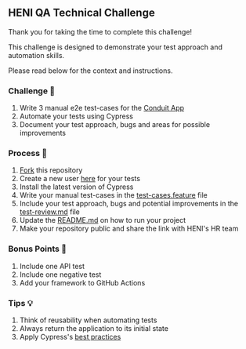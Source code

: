 ## HENI QA Technical Challenge

Thank you for taking the time to complete this challenge!

This challenge is designed to demonstrate your test approach and automation skills.

Please read below for the context and instructions.

### Challenge 🚀
1. Write 3 manual e2e test-cases for the [Conduit App](https://react-redux.realworld.io)
2. Automate your tests using Cypress
3. Document your test approach, bugs and areas for possible improvements

### Process 📄
1. [Fork](https://github.com/jhads/QA-Technical-Challenge/blob/master/test-cases.feature) this repository
2. Create a new user [here](https://react-redux.realworld.io/#/register?_k=fqwjg4) for your tests
3. Install the latest version of Cypress
4. Write your manual test-cases in the [test-cases.feature](https://github.com/jhads/QA-Technical-Challenge/blob/master/test-cases.feature) file
5. Include your test approach, bugs and potential improvements in the [test-review.md](https://github.com/jhads/QA-Technical-Challenge/blob/master/test-review.md) file
6. Update the [README.md](https://github.com/jhads/QA-Technical-Challenge/blob/master/README.md) on how to run your project
7. Make your repository public and share the link with HENI's HR team

### Bonus Points 🎯
1. Include one API test
2. Include one negative test
3. Add your framework to GitHub Actions

### Tips 💡
1. Think of reusability when automating tests 
2. Always return the application to its initial state
3. Apply Cypress's [best practices](https://docs.cypress.io/guides/references/best-practices)
